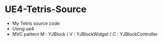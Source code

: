 # UE4-Tetris-Source
* My Tetris source code
* Using ue4
* MVC pattern
M : YJBlock / V : YJBlockWidget / C : YJBlockController


